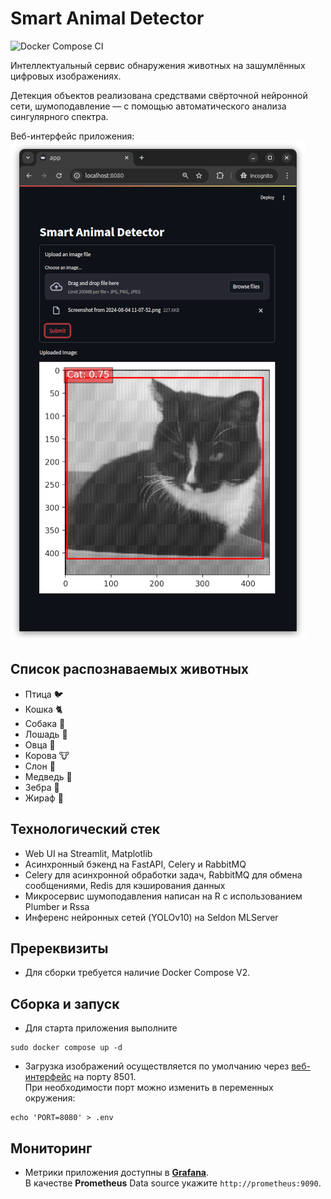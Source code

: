 # Smart Animal Detector

![Docker Compose CI](https://github.com/mekhnin/smart-detector/actions/workflows/compose.yaml/badge.svg)

Интеллектуальный сервис обнаружения животных на зашумлённых цифровых изображениях. 

Детекция объектов реализована средствами свёрточной нейронной сети,
шумоподавление — с помощью автоматического анализа сингулярного спектра.

Веб-интерфейс приложения:<br>
![noise reduction example](images/application.png "Веб-интерфейс приложения")

## Список распознаваемых животных
- Птица 🐦
- Кошка 🐈
- Собака 🐶
- Лошадь 🐴
- Овца 🐑
- Корова 🐮
- Слон 🐘
- Медведь 🐻
- Зебра 🦓
- Жираф 🦒

## Технологический стек
- Web UI на Streamlit, Matplotlib
- Асинхронный бэкенд на FastAPI, Celery и RabbitMQ
- Celery для асинхронной обработки задач, RabbitMQ для обмена сообщениями, Redis для кэширования данных
- Микросервис шумоподавления написан на R c использованием Plumber и Rssa
- Инференс нейронных сетей (YOLOv10) на Seldon MLServer

## Пререквизиты
- Для сборки требуется наличие Docker Compose V2.

## Сборка и запуск
- Для старта приложения выполните
```shell
sudo docker compose up -d
```
- Загрузка изображений осуществляется по умолчанию через [веб-интерфейс](http://localhost:8501) на порту 8501. <br>
При необходимости порт можно изменить в переменных окружения:
```shell
echo 'PORT=8080' > .env 
```

## Мониторинг
- Метрики приложения доступны в [**Grafana**](http://localhost:3000).<br>
В качестве **Prometheus** Data source укажите `http://prometheus:9090`.
